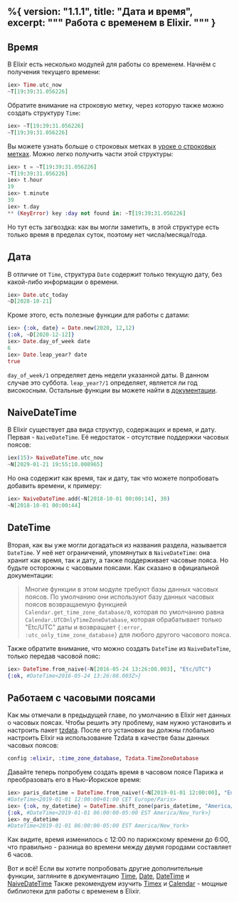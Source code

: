 %{
  version: "1.1.1",
  title: "Дата и время",
  excerpt: """
  Работа с временем в Elixir.
  """
}
---

## Время

В Elixir есть несколько модулей для работы со временем.
Начнём с получения текущего времени:

```elixir
iex> Time.utc_now
~T[19:39:31.056226]
```

Обратите внимание на строковую метку, через которую также можно создать структуру `Time`:

```elixir
iex> ~T[19:39:31.056226]
~T[19:39:31.056226]
```

Вы можете узнать больше о строковых метках в [уроке о строковых метках](../sigils).
Можно легко получить части этой структуры:

```elixir
iex> t = ~T[19:39:31.056226]
~T[19:39:31.056226]
iex> t.hour
19
iex> t.minute
39
iex> t.day
** (KeyError) key :day not found in: ~T[19:39:31.056226]
```

Но тут есть загвоздка: как вы могли заметить, в этой структуре есть только время в пределах суток, поэтому нет числа/месяца/года.

## Дата

В отличие от `Time`, структура `Date` содержит только текущую дату, без какой-либо информации о времени.

```elixir
iex> Date.utc_today
~D[2028-10-21]
```

Кроме этого, есть полезные функции для работы с датами:

```elixir
iex> {:ok, date} = Date.new(2020, 12,12)
{:ok, ~D[2020-12-12]}
iex> Date.day_of_week date
6
iex> Date.leap_year? date
true
```

`day_of_week/1` определяет день недели указанной даты.
В данном случае это суббота.
`leap_year?/1` определяет, является ли год високосным.
Остальные функции вы можете найти в [документации](https://hexdocs.pm/elixir/Date.html).

## NaiveDateTime

В Elixir существует два вида структур, содержащих и время, и дату.
Первая - `NaiveDateTime`.
Её недостаток - отсутствие поддержки часовых поясов:

```elixir
iex(15)> NaiveDateTime.utc_now
~N[2029-01-21 19:55:10.008965]
```

Но она содержит как время, так и дату, так что можете попробовать добавить времени, к примеру:

```elixir
iex> NaiveDateTime.add(~N[2018-10-01 00:00:14], 30)
~N[2018-10-01 00:00:44]
```

## DateTime

Вторая, как вы уже могли догадаться из названия раздела, называется `DateTime`.
У неё нет ограничений, упомянутых в `NaiveDateTime`: она хранит как время, так и дату, а также поддерживает часовые пояса.
Но будьте осторожны с часовыми поясами. Как сказано в официальной документации:

> Многие функции в этом модуле требуют базы данных часовых поясов. По умолчанию они используют базу данных часовых поясов возвращаемую функцией `Calendar.get_time_zone_database/0`, которая по умолчанию равна `Calendar.UTCOnlyTimeZoneDatabase`, которая обрабатывает только "Etc/UTC" даты и возвращает `{:error, :utc_only_time_zone_database}` для любого другого часового пояса.

Также обратите внимание, что можно создать `DateTime` из `NaiveDateTime`, только передав часовой пояс:

```elixir
iex> DateTime.from_naive(~N[2016-05-24 13:26:08.003], "Etc/UTC")
{:ok, #DateTime<2016-05-24 13:26:08.003Z>}
```

## Работаем с часовыми поясами

Как мы отмечали в предыдущей главе, по умолчанию в Elixir нет данных о часовых поясах.
Чтобы решить эту проблему, нам нужно установить и настроить пакет [tzdata](https://github.com/lau/tzdata).
После его установки вы должны глобально настроить Elixir на использование Tzdata в качестве базы данных часовых поясов:

```elixir
config :elixir, :time_zone_database, Tzdata.TimeZoneDatabase
```

Давайте теперь попробуем создать время в часовом поясе Парижа и преобразовать его в Нью-Йоркское время:

```elixir
iex> paris_datetime = DateTime.from_naive!(~N[2019-01-01 12:00:00], "Europe/Paris")
#DateTime<2019-01-01 12:00:00+01:00 CET Europe/Paris>
iex> {:ok, ny_datetime} = DateTime.shift_zone(paris_datetime, "America/New_York")
{:ok, #DateTime<2019-01-01 06:00:00-05:00 EST America/New_York>}
iex> ny_datetime
#DateTime<2019-01-01 06:00:00-05:00 EST America/New_York>
```

Как видите, время изменилось с 12:00 по парижскому времени до 6:00, что правильно - разница во времени между двумя городами составляет 6 часов.

Вот и всё! Если вы хотите попробовать другие дополнительные функции, загляните в документацию [Time](https://hexdocs.pm/elixir/Time.html), [Date](https://hexdocs.pm/elixir/Date.html), [DateTime](https://hexdocs.pm/elixir/DateTime.html) и [NaiveDateTime](https://hexdocs.pm/elixir/NaiveDateTime.html)
Также рекомендуем изучить [Timex](https://github.com/bitwalker/timex) и [Calendar](https://github.com/lau/calendar) - мощные библиотеки для работы с временем в Elixir.
